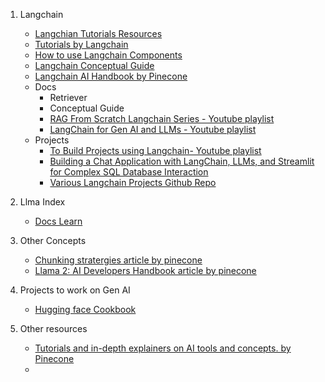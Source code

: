 1. Langchain
   - [Langchian Tutorials Resources](https://python.langchain.com/v0.1/docs/additional_resources/tutorials/)
   - [Tutorials by Langchain](https://python.langchain.com/v0.2/docs/tutorials/)
   - [How to use Langchain Components](https://python.langchain.com/v0.2/docs/how_to/)
   - [Langchain Conceptual Guide](https://python.langchain.com/v0.2/docs/concepts/)
   - [Langchain AI Handbook by Pinecone](https://www.pinecone.io/learn/series/langchain/)
   - Docs
        - Retriever
        - Conceptual Guide
        - [RAG From Scratch Langchain Series - Youtube playlist](https://www.youtube.com/playlist?list=PLfaIDFEXuae2LXbO1_PKyVJiQ23ZztA0x)
        - [LangChain for Gen AI and LLMs - Youtube playlist](https://www.youtube.com/playlist?list=PLIUOU7oqGTLieV9uTIFMm6_4PXg-hlN6F)
   - Projects
        - [To Build Projects using Langchain- Youtube playlist](https://www.youtube.com/playlist?list=PLfaIDFEXuae06tclDATrMYY0idsTdLg9v)
        - [Building a Chat Application with LangChain, LLMs, and Streamlit for Complex SQL Database Interaction](https://towardsdatascience.com/building-a-chat-app-with-langchain-llms-and-streamlit-for-complex-sql-database-interaction-7433245079f3)
        - [Various Langchain Projects Github Repo](https://github.com/ananthanarayanan431/Langchain-Projects-LLM/tree/main)
    
2. Llma Index
    - [Docs Learn](https://docs.llamaindex.ai/en/stable/understanding/)
    
3. Other Concepts
   - [Chunking stratergies article by pinecone](https://www.pinecone.io/learn/chunking-strategies/)
   - [Llama 2: AI Developers Handbook article by pinecone](https://www.pinecone.io/learn/llama-2/)
  
4. Projects to work on Gen AI
   - [Hugging face Cookbook](https://huggingface.co/learn/cookbook/en/index)
    
3. Other resources
   - [Tutorials and in-depth explainers on AI tools and concepts. by Pinecone](https://www.pinecone.io/learn/category/deep-dives/)
   - 

